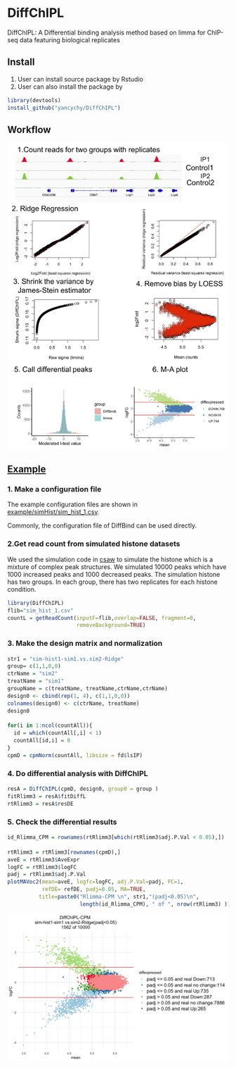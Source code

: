 # DiffChIPL
DiffChIPL: A Differential binding analysis method based on limma for ChIP-seq data featuring biological replicates


## Install
1. User can install source package by Rstudio
2. User can also install the package by 

```R
library(devtools)
install_github("yancychy/DiffChIPL")
```
## Workflow
![workflow](https://github.com/yancychy/DiffChIPL/blob/main/example/workflow1.jpg)

## [Example](https://htmlpreview.github.io/?https://github.com/yancychy/DiffChIPL/blob/main/example/simHist/simHist.html)

### 1. Make a configuration file
The example configuration files are shown in [example/simHist/sim_hist_1.csv](https://github.com/yancychy/DiffChIPL/blob/main/example/simHist/sim_hist_1.csv).

Commonly, the configuration file of DiffBind can be used directly.

### 2.Get read count from simulated histone datasets
We used the simulation code in [csaw](http://bioinf.wehi.edu.au/csaw/) to simulate the histone which is a mixture of complex peak structures.
We simulated 10000 peaks which have 1000 increased peaks  and 1000 decreased peaks.
The simulation histone has two groups. In each group, there has two replicates for each histone condition. 

```R
library(DiffChIPL)
flib="sim_hist_1.csv"
countL = getReadCount(inputF=flib,overlap=FALSE, fragment=0,
                      removeBackground=TRUE)
```

### 3. Make the design matrix and normalization

```R
str1 = "sim-hist1-sim1.vs.sim2-Ridge"
group= c(1,1,0,0)
ctrName = "sim2"
treatName = "sim1"
groupName = c(treatName, treatName,ctrName,ctrName) 
design0 <- cbind(rep(1, 4), c(1,1,0,0))
colnames(design0) <- c(ctrName, treatName)
design0
 
for(i in 1:ncol(countAll)){
  id = which(countAll[,i] < 1)
  countAll[id,i] = 0
}
cpmD = cpmNorm(countAll, libsize = fd$lsIP)

```

### 4. Do differential analysis with DiffChIPL

```R
resA = DiffChIPL(cpmD, design0, group0 = group )
fitRlimm3 = resA$fitDiffL
rtRlimm3 = resA$resDE
```


### 5. Check the differential results

```R
id_Rlimma_CPM = rownames(rtRlimm3[which(rtRlimm3$adj.P.Val < 0.05),])
 
rtRlimm3 = rtRlimm3[rownames(cpmD),]
aveE = rtRlimm3$AveExpr
logFC = rtRlimm3$logFC
padj = rtRlimm3$adj.P.Val
plotMAVoc2(mean=aveE, logfc=logFC, adj.P.Val=padj, FC=1, 
           refDE= refDE, padj=0.05, MA=TRUE,
          title=paste0("Rlimma-CPM \n", str1,"(padj<0.05)\n", 
                       length(id_Rlimma_CPM), " of ", nrow(rtRlimm3) ))

```  
![MA plot](https://github.com/yancychy/DiffChIPL/blob/main/example/simHist/MA_DiffChIPL.png)



